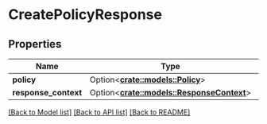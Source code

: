 # CreatePolicyResponse

## Properties

Name | Type | Description | Notes
------------ | ------------- | ------------- | -------------
**policy** | Option<[**crate::models::Policy**](Policy.md)> |  | [optional]
**response_context** | Option<[**crate::models::ResponseContext**](ResponseContext.md)> |  | [optional]

[[Back to Model list]](../README.md#documentation-for-models) [[Back to API list]](../README.md#documentation-for-api-endpoints) [[Back to README]](../README.md)


